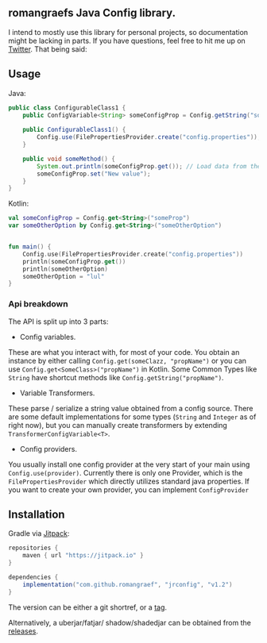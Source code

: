 ## romangraefs Java Config library.
I intend to mostly use this library for personal projects, so documentation might be lacking in parts. If you have questions, feel free to hit me up on [Twitter](https://twitter.com/romangraef89). That being said:

## Usage
Java: 
```java
public class ConfigurableClass1 {
    public ConfigVariable<String> someConfigProp = Config.getString("someProp"); // Define a config property
        
    public ConfigurableClass1() {
        Config.use(FilePropertiesProvider.create("config.properties")); // Define a config source.
    }

    public void someMethod() {
        System.out.println(someConfigProp.get()); // Load data from the config.
        someConfigProp.set("New value");
    }
}
```

Kotlin: 
```kotlin 
val someConfigProp = Config.get<String>("someProp")
var someOtherOption by Config.get<String>("someOtherOption")


fun main() {
    Config.use(FilePropertiesProvider.create("config.properties"))
    println(someConfigProp.get())
    println(someOtherOption)
    someOtherOption = "lul"
}
```

### Api breakdown

The API is split up into 3 parts:

 - Config variables.
 
These are what you interact with, for most of your code. You obtain an instance by either calling 
`Config.get(someClazz, "propName")` or you can use `Config.get<SomeClass>("propName")` in Kotlin. 
Some Common Types like `String` have shortcut methods like `Config.getString("propName")`.

 - Variable Transformers.
 
These parse / serialize a string value obtained from a config source. There are some default implementations 
for some types (`String` and `Integer` as of right now), but you can manually create transformers 
by extending `TransformerConfigVariable<T>`.

 - Config providers.
 
You usually install one config provider at the very start of your main using `Config.use(provider)`. Currently there 
is only one Provider, which is the `FilePropertiesProvider` which directly utilizes standard java properties. If
you want to create your own provider, you can implement `ConfigProvider`

## Installation

Gradle via [Jitpack](https://jitpack.io/): 
```groovy
repositories {
    maven { url "https://jitpack.io" }
}

dependencies {
    implementation("com.github.romangraef", "jrconfig", "v1.2")
}
```
The version can be either a git shortref, or a [tag](https://github.com/romangraef/jrconfig/tags).

Alternatively, a uberjar/fatjar/ shadow/shadedjar can be obtained from the [releases](https://github.com/romangraef/jrconfig/releases).
